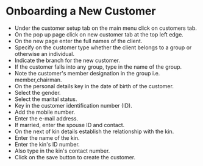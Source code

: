# Onboarding a New Customer
- Under the customer setup tab on the main menu click on customers tab.
- On the pop up page click on new customer tab at the top left edge. 
- On the new page enter the full names of the client. 
- Specify on the customer type whether the client belongs to a group or otherwise an individual.
- Indicate the branch for the new customer.
- If the customer falls into any group, type in the name of the group. 
- Note the customer's member designation in the group i.e. member,chairman.
- On the personal details key in the date of birth of the customer.
- Select the gender.
- Select the marital status.
- Key in the customer identification number (ID).
- Add the mobile number. 
- Enter the e-mail address. 
- If married, enter the spouse ID and contact.
- On the next of kin details establish the relationship with the kin.
- Enter the name of the kin.
- Enter the kin's ID number.
- Also type in the kin's contact number.
- Click on the save button to create the customer.